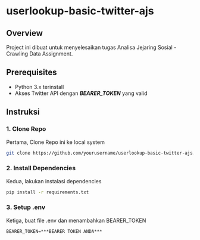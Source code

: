 # **userlookup-basic-twitter-ajs**

## Overview

Project ini dibuat untuk menyelesaikan tugas Analisa Jejaring Sosial - Crawling Data Assignment.

## Prerequisites

- Python 3.x terinstall
- Akses Twitter API dengan **_BEARER_TOKEN_** yang valid

## Instruksi

### 1. Clone Repo

Pertama, Clone Repo ini ke local system

```bash
git clone https://github.com/yourusername/userlookup-basic-twitter-ajs.git
```

### 2. Install Dependencies

Kedua, lakukan instalasi dependencies

```bash
pip install -r requirements.txt
```

### 3. Setup .env

Ketiga, buat file .env dan menambahkan BEARER_TOKEN

```env
BEARER_TOKEN=***BEARER TOKEN ANDA***
```
